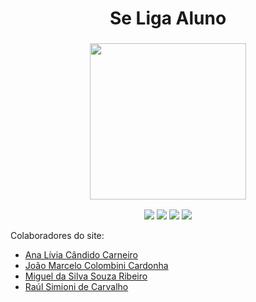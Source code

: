 <h1 align="center"> Se Liga Aluno </h1>

<h3 align="center">
    <img src= "https://github.com/user-attachments/assets/5cbdf72f-3228-4d74-ac1e-85a7bd4b331e" height="250"> 
</h3>

<p align="center">
  <a href = "mailto:seligaalunocontato@gmail.com"><img src="https://img.shields.io/badge/Gmail-D14836?style=for-the-badge&logo=gmail&logoColor=white" target="_blank"></a>
  <a href = "https://trello.com/invite/b/67fd757832a7f8c9b130ffdb/ATTI208f2d2497f5ae13c22ebc3fb4f81d15ECB93B71/pratica-profissional-2"><img src="https://img.shields.io/badge/Trello-%23026AA7.svg?style=for-the-badge&logo=Trello&logoColor=white" target="_blank"></a>
  <a href = "https://github.com/raulscarvalho/SeLigaAluno"><img src="https://img.shields.io/badge/github-%23121011.svg?style=for-the-badge&logo=github&logoColor=white" target="_blank"></a>
  <a href = "https://www.figma.com/design/ZBhm1dVqWYcwJMVjNyW0eu/SeLigaAluno?t=y3KSOadIoliUvA4H-1"><img src="https://img.shields.io/badge/figma-%23F24E1E.svg?style=for-the-badge&logo=figma&logoColor=white" target="_blank"></a>

</p>


Colaboradores do site:
- [Ana Lívia Cândido Carneiro](https://github.com/hellgby)
- [João Marcelo Colombini Cardonha](https://github.com/jmcolombini)
- [Miguel da Silva Souza Ribeiro](https://github.com/Miguelito0o)
- [Raúl Simioni de Carvalho](https://github.com/raulscarvalho)

